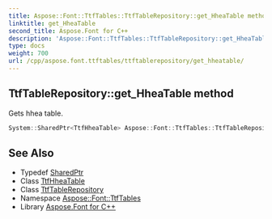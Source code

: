 ```yaml
---
title: Aspose::Font::TtfTables::TtfTableRepository::get_HheaTable method
linktitle: get_HheaTable
second_title: Aspose.Font for C++
description: 'Aspose::Font::TtfTables::TtfTableRepository::get_HheaTable method. Gets hhea table in C++.'
type: docs
weight: 700
url: /cpp/aspose.font.ttftables/ttftablerepository/get_hheatable/
---
```

## TtfTableRepository::get_HheaTable method


Gets hhea table.

```cpp
System::SharedPtr<TtfHheaTable> Aspose::Font::TtfTables::TtfTableRepository::get_HheaTable() const
```

## See Also

* Typedef [SharedPtr](../../../system/sharedptr/)
* Class [TtfHheaTable](../../ttfhheatable/)
* Class [TtfTableRepository](../)
* Namespace [Aspose::Font::TtfTables](../../)
* Library [Aspose.Font for C++](../../../)
